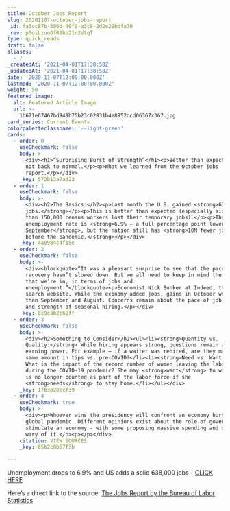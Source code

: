 ```yaml
---
title: October Jobs Report
slug: 20201107-october-jobs-report
_id: fa3cc87b-386d-40f0-a3c8-2d2e29bdfa70
_rev: p5oiLzuoOfR9bp21r2VtqT
type: quick_reads
draft: false
aliases:
  - /
_createdAt: '2021-04-01T17:38:58Z'
_updatedAt: '2021-04-01T17:38:58Z'
date: '2020-11-07T12:00:00.000Z'
lastmod: '2020-11-07T12:00:00.000Z'
weight: 50
featured_image:
  alt: Featured Article Image
  url: >-
    1b671e67467bd948b75b23c02831b4e8952dcd06367x367.jpg
card_series: Current Events
colorpaletteclassname: '--light-green'
cards:
  - order: 0
    useCheckmark: false
    body: >-
      <div><h1>“Surprising Burst of Strength”</h1><p>Better than expected, but
      not back to normal.</p><p>What we learned from the October jobs
      report.</p></div>
    _key: 572b13a7ad23
  - order: 1
    useCheckmark: false
    body: >-
      <div><h2>The Basics:</h2><p>Last month the U.S. gained <strong>638,000
      jobs.</strong></p><p>This is better than expected (especially since more
      than 150,000 census workers lost their temporary jobs).</p><p>The new
      unemployment rate is <strong>6.9% – a full percentage point lower than
      September</strong>, but the nation still has <strong>10M fewer jobs than
      before the pandemic.</strong></p></div>
    _key: 4a0984c4f15e
  - order: 2
    useCheckmark: false
    body: >-
      <div><blockquote>“It was a pleasant surprise to see that the pace of the
      recovery hasn’t slowed down. But we all need to keep in mind the huge hole
      that we’re in, in terms of jobs and
      unemployment.”</blockquote><p>Economist Nick Bunker at Indeed, the job
      search website. While the economy added jobs, gains in October were lower
      than September and August. Concerns remain about the pace of job recovery
      and strength of seasonal hiring.</p></div>
    _key: 0c9cab2c68ff
  - order: 3
    useCheckmark: false
    body: >-
      <div><h2>Something to Consider</h2><ul><li><strong>Quantity vs.
      Quality:</strong> While hiring appears strong, questions remain about
      earning power. For example – if a waiter was rehired, are they making the
      same amount in tips vs. pre-COVID?</li><li><strong>Need vs. Want:</strong>
      What is the impact of the record number of women leaving the labor force
      during the COVID-19 pandemic? She may <strong>want</strong> to work, but
      is no longer counted as part of the labor force if she
      <strong>needs</strong> to stay home.</li></ul></div>
    _key: 1fb3b28ecf39
  - order: 4
    useCheckmark: true
    body: >-
      <div><p>Whoever wins the presidency will confront an economy hurt by the
      global pandemic. Different opinions exist about the role of government to
      stimulate an economy - with some proposing massive spending and others
      wary of it.</p><p></p></div>
    citation: VIEW SOURCES
    _key: 65b2c8b57f3b

---
```

Unemployment drops to 6.9% and US adds a solid 638,000 jobs – [CLICK HERE](https://apnews.com/article/unemployment-drops-638000-new-jobs-1cd209e42235c68d8af86a2a5b32b9c6)

Here’s a direct link to the source: [The Jobs Report by the Bureau of Labor Statistics](https://www.bls.gov/news.release/empsit.nr0.htm)